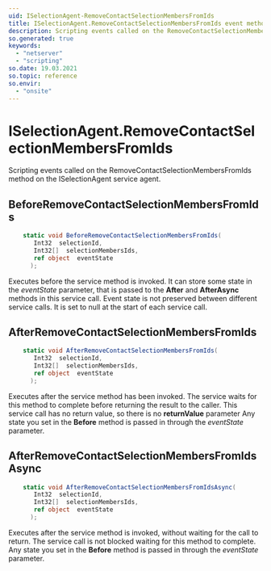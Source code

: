 ```yaml
---
uid: ISelectionAgent-RemoveContactSelectionMembersFromIds
title: ISelectionAgent.RemoveContactSelectionMembersFromIds event method
description: Scripting events called on the RemoveContactSelectionMembersFromIds method on the ISelectionAgent service agent.
so.generated: true
keywords:
  - "netserver"
  - "scripting"
so.date: 19.03.2021
so.topic: reference
so.envir:
  - "onsite"
---
```

# ISelectionAgent.RemoveContactSelectionMembersFromIds

Scripting events called on the <see cref='M:SuperOffice.CRM.Services.ISelectionAgent.RemoveContactSelectionMembersFromIds'>RemoveContactSelectionMembersFromIds</see> method on the <see cref='ISelectionAgent'>ISelectionAgent</see>  service agent.

## BeforeRemoveContactSelectionMembersFromIds
```cs
    static void BeforeRemoveContactSelectionMembersFromIds(
       Int32  selectionId,
       Int32[]  selectionMembersIds,
       ref object  eventState
      );
```
Executes before the service method is invoked.
It can store some state in the *eventState* parameter, that is passed to the **After** and **AfterAsync** methods in this service call.
Event state is not preserved between different service calls. It is set to null at the start of each service call.
## AfterRemoveContactSelectionMembersFromIds
```cs
    static void AfterRemoveContactSelectionMembersFromIds(
       Int32  selectionId,
       Int32[]  selectionMembersIds,
       ref object  eventState
      );
```
Executes after the service method has been invoked. The service waits for this method to complete before returning the result to the caller.
This service call has no return value, so there is no **returnValue** parameter
Any state you set in the **Before** method is passed in through the *eventState* parameter.
## AfterRemoveContactSelectionMembersFromIdsAsync
```cs
    static void AfterRemoveContactSelectionMembersFromIdsAsync(
       Int32  selectionId,
       Int32[]  selectionMembersIds,
       ref object  eventState
      );
```
Executes after the service method is invoked, without waiting for the call to return.
The service call is not blocked waiting for this method to complete.
Any state you set in the **Before** method is passed in through the *eventState* parameter.

